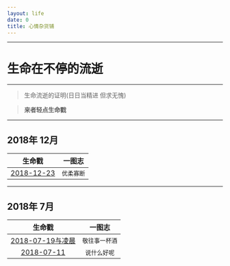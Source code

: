 ```yaml
---
layout: life
date: 0
title: 心情杂货铺
---
```


-----------------------------------------------


# 生命在不停的流逝

******
> 生命流逝的证明(日日当精进 但求无愧)

> **来者轻点生命戳**

******

<div class='lifelog'>
<h2 id="section-20">2018年 12月</h2>
<table>
  <thead>
    <tr>
      <th style="text-align: center">生命戳</th>
      <th style="text-align: center">一图志</th>
    </tr>
  </thead>
  <tbody>
    <tr>
      <td style="text-align: center"><a href="/life/2018/12/2018-12-23.html">2018-12-23</a></td>
      <td style="text-align: center"><code class="highlighter-rouge">优柔寡断</code></td>
    </tr>	
  </tbody>
</table>
</div>

******

<div class='lifelog'>
<h2 id="section-20">2018年 7月</h2>
<table>
  <thead>
    <tr>
      <th style="text-align: center">生命戳</th>
      <th style="text-align: center">一图志</th>
    </tr>
  </thead>
  <tbody>
    <tr>
      <td style="text-align: center"><a href="/life/2018/7/2018-07-19.html">2018-07-19与凌晨</a></td>
      <td style="text-align: center"><code class="highlighter-rouge">敬往事一杯酒</code></td>
     </tr>
    <tr>
      <td style="text-align: center"><a href="/life/2018/7/2018-07-11.html">2018-07-11</a></td>
      <td style="text-align: center"><code class="highlighter-rouge">说什么好呢</code></td>
    </tr>	
  </tbody>
</table>
</div>